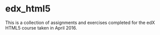 # edx_html5

This is a collection of assignments and exercises completed for the edX HTML5 course taken in April 2016.
